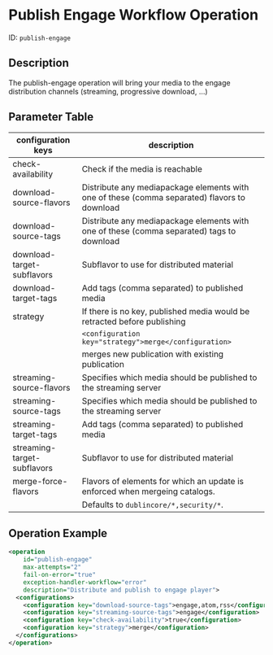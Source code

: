 Publish Engage Workflow Operation
=================================

ID: `publish-engage`


Description
-----------

The publish-engage operation will bring your media to the engage distribution channels (streaming, progressive
download, …)


Parameter Table
---------------

|configuration keys         |description                                                                                  |
|---------------------------|---------------------------------------------------------------------------------------------|
|check-availability         |Check if the media is reachable                                                              |
|download-source-flavors    |Distribute any mediapackage elements with one of these (comma separated) flavors to download |
|download-source-tags       |Distribute any mediapackage elements with one of these (comma separated) tags to download    |
|download-target-subflavors |Subflavor to use for distributed material                                                    |
|download-target-tags       |Add tags (comma separated) to published media                                                |
|strategy                   |If there is no key, published media would be retracted before publishing                     |
|                           |`<configuration key="strategy">merge</configuration>`                                        |
|                           |merges new publication with existing publication                                             |
|streaming-source-flavors   |Specifies which media should be published to the streaming server                            |
|streaming-source-tags      |Specifies which media should be published to the streaming server                            |
|streaming-target-tags      |Add tags (comma separated) to published media                                                |
|streaming-target-subflavors|Subflavor to use for distributed material                                                    |
|merge-force-flavors        |Flavors of elements for which an update is enforced when mergeing catalogs.                  |
|                           |Defaults to `dublincore/*,security/*`.


Operation Example
-----------------

```xml
<operation
    id="publish-engage"
    max-attempts="2"
    fail-on-error="true"
    exception-handler-workflow="error"
    description="Distribute and publish to engage player">
  <configurations>
    <configuration key="download-source-tags">engage,atom,rss</configuration>
    <configuration key="streaming-source-tags">engage</configuration>
    <configuration key="check-availability">true</configuration>
    <configuration key="strategy">merge</configuration>
  </configurations>
</operation>
```
